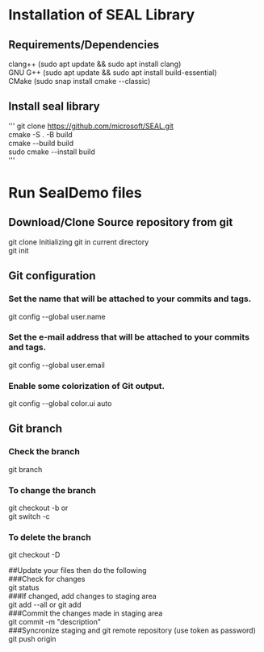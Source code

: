 # Installation of SEAL Library <br />
## Requirements/Dependencies <br />
  clang++ (sudo apt update && sudo apt install clang)<br />
  GNU G++ (sudo apt update && sudo apt install build-essential)<br />
  CMake (sudo snap install cmake --classic)<br />

## Install seal library <br />
'''
git clone https://github.com/microsoft/SEAL.git <br />
cmake -S . -B build <br />
cmake --build build <br />
sudo cmake --install build <br />
'''

# Run SealDemo files <br />

## Download/Clone Source repository from git <br />
git clone <git repository url>
Initializing git in current directory <br />
git init <br />
  
## Git configuration <br />
### Set the name that will be attached to your commits and tags. <br />
git config --global user.name <user name> <br />
### Set the e-mail address that will be attached to your commits and tags. <br />
git config --global user.email <email id> <br />
### Enable some colorization of Git output. <br />
git config --global color.ui auto <br />

## Git branch <br />
### Check the branch <br />
git branch <br />
### To change the branch <br />
git checkout -b <branch name> or <br />
git switch -c <new branch> <br />
### To delete the branch <br />
git checkout -D <branch name> <br />

##Update your files then do the following <br />
###Check for changes <br />
git status <br />
###If changed, add changes to staging area <br />
git add --all or git add <file name> <br />
###Commit the changes made in staging area <br />
git commit -m "description" <br />
###Syncronize staging and git remote repository (use token as password) <br />
git push origin <branch name> <br />
